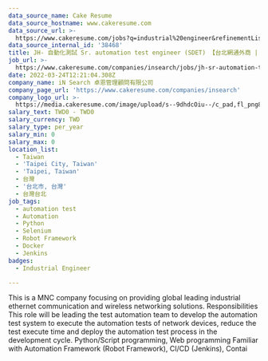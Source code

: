```yaml
---
data_source_name: Cake Resume
data_source_hostname: www.cakeresume.com
data_source_url: >-
  https://www.cakeresume.com/jobs?q=industrial%20engineer&refinementList%5Blang_name%5D%5B0%5D=English&refinementList%5Bsalary_type%5D=per_year
data_source_internal_id: '38468'
title: JH- 自動化測試 Sr. automation test engineer (SDET) 【台北網通外商 | 長期發展】
job_url: >-
  https://www.cakeresume.com/companies/insearch/jobs/jh-sr-automation-test-engineer-sdet
date: 2022-03-24T12:21:04.308Z
company_name: iN Search 卓恩管理顧問有限公司
company_page_url: 'https://www.cakeresume.com/companies/insearch'
company_logo_url: >-
  https://media.cakeresume.com/image/upload/s--9dhdcOiu--/c_pad,fl_png8,h_200,w_200/v1610522688/ppnzb1veba43cha2rznf.png
salary_text: TWD0 - TWD0
salary_currency: TWD
salary_type: per_year
salary_min: 0
salary_max: 0
location_list:
  - Taiwan
  - 'Taipei City, Taiwan'
  - 'Taipei, Taiwan'
  - 台灣
  - '台北市, 台灣'
  - 台灣台北
job_tags:
  - automation test
  - Automation
  - Python
  - Selenium
  - Robot Framework
  - Docker
  - Jenkins
badges:
  - Industrial Engineer

---
```


This is a MNC company focusing on providing global leading industrial ethernet communication and wireless networking solutions. Responsibilities This role will be leading the test automation team to develop the automation test system to execute the automation tests of network devices, reduce the test execute time and deploy the automation test process in the development cycle. Python/Script programming, Web programming Familiar with Automation Framework (Robot Framework), CI/CD (Jenkins), Contai